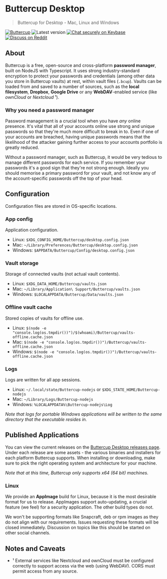 # Buttercup Desktop
> Buttercup for Desktop - Mac, Linux and Windows

[![Buttercup](https://cdn.rawgit.com/buttercup-pw/buttercup-assets/6582a033/badge/buttercup-slim.svg)](https://buttercup.pw) ![Latest version](https://img.shields.io/github/tag/buttercup/buttercup-desktop.svg?label=latest) [![Chat securely on Keybase](https://img.shields.io/badge/keybase-bcup-blueviolet)](https://keybase.io/team/bcup) [![Discuss on Reddit](https://img.shields.io/badge/reddit-bcup-red)](https://www.reddit.com/r/bcup/)

## About

Buttercup is a free, open-source and cross-platform **password manager**, built on NodeJS with Typescript. It uses strong industry-standard encryption to protect your passwords and credentials (among other data you store in Buttercup vaults) at rest, within vault files (`.bcup`). Vaults can be loaded from and saved to a number of sources, such as the **local filesystem**, **Dropbox**, **Google Drive** or any **WebDAV**-enabled service (like _ownCloud_ or _Nextcloud_ ¹).

### Why you need a password manager

Password management is a crucial tool when you have _any_ online presence. It's vital that all of your accounts online use strong and unique passwords so that they're much more difficult to break in to. Even if one of your accounts are breached, having unique passwords means that the likelihood of the attacker gaining further access to your accounts portfolio is greatly reduced.

Without a password manager, such as Buttercup, it would be very tedious to manage different passwords for each service. If you remember your passwords it's a good sign that they're not strong enough. Ideally you should memorise a primary password for your vault, and not know any of the account-specific passwords off the top of your head.

## Configuration

Configuration files are stored in OS-specific locations.

### App config

Application configuration.

 * Linux: `$XDG_CONFIG_HOME/Buttercup/desktop.config.json`
 * Mac: `~/Library/Preferences/Buttercup/desktop.config.json`
 * Windows: `$APPDATA/Buttercup/Config/desktop.config.json`

### Vault storage

Storage of connected vaults (not actual vault contents).

 * Linux: `$XDG_DATA_HOME/Buttercup/vaults.json`
 * Mac: `~/Library/Application\ Support/Buttercup/vaults.json`
 * Windows: `$LOCALAPPDATA/Buttercup/Data/vaults.json`

### Offline vault cache

Stored copies of vaults for offline use.

 * Linux: `$(node -e "console.log(os.tmpdir())")/$(whoami)/Buttercup/vaults-offline.cache.json`
 * Mac: `$(node -e "console.log(os.tmpdir())")/Buttercup/vaults-offline.cache.json`
 * Windows: `$(node -e "console.log(os.tmpdir())")/Buttercup/vaults-offline.cache.json`

### Logs

Logs are written for all app sessions.

 * Linux: `~/.local/state/Buttercup-nodejs` or `$XDG_STATE_HOME/Buttercup-nodejs`
 * Mac: `~/Library/Logs/Buttercup-nodejs`
 * Windows: `%LOCALAPPDATA%\Buttercup-nodejs\Log`

_Note that logs for portable Windows applications will be written to the same directory that the executable resides in._

## Published Applications

You can view the current releases on the [Buttercup Desktop releases page](https://github.com/buttercup/buttercup-desktop/releases). Under each release are some assets - the various binaries and installers for each platform Buttercup supports. When installing or downloading, make sure to pick the right operating system and architecture for your machine.

_Note that at this time, Buttercup only supports x64 (64 bit) machines._

### Linux

We provide an **AppImage** build for Linux, because it is the most desirable format for us to release. AppImages support auto-updating, a crucial feature (we feel) for a security application. The other build types do not.

We won't be supporting formats like Snapcraft, deb or rpm images as they do not align with our requirements. Issues requesting these formats will be closed immediately. Discussion on topics like this should be started on other social channels.

## Notes and Caveats

 * ¹ External services like Nextcloud and ownCloud must be configured correctly to support access via the web (using WebDAV). CORS must permit access from any source.

